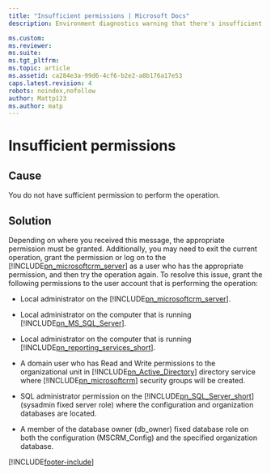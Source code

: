 ```yaml
---
title: "Insufficient permissions | Microsoft Docs"
description: Environment diagnostics warning that there's insufficient permission.

ms.custom: 
ms.reviewer: 
ms.suite: 
ms.tgt_pltfrm: 
ms.topic: article
ms.assetid: ca284e3a-99d6-4cf6-b2e2-a8b176a17e53
caps.latest.revision: 4
robots: noindex,nofollow
author: Mattp123
ms.author: matp
---
```

# Insufficient permissions

## Cause
  
 You do not have sufficient permission to perform the operation.  
  
 ## Solution
  
 Depending on where you received this message, the appropriate permission must be granted. Additionally, you may need to exit the current operation, grant the permission or log on to the [!INCLUDE[pn_microsoftcrm_server](../includes/pn-microsoftcrm-server.md)] as a user who has the appropriate permission, and then try the operation again. To resolve this issue, grant the following permissions to the user account that is performing the operation:  
  
-   Local administrator on the [!INCLUDE[pn_microsoftcrm_server](../includes/pn-microsoftcrm-server.md)].  
  
-   Local administrator on the computer that is running [!INCLUDE[pn_MS_SQL_Server](../includes/pn-ms-sql-server.md)].  
  
-   Local administrator on the computer that is running [!INCLUDE[pn_reporting_services_short](../includes/pn-reporting-services-short.md)].  
  
-   A domain user who has Read and Write permissions to the organizational unit in [!INCLUDE[pn_Active_Directory](../includes/pn-active-directory.md)] directory service where [!INCLUDE[pn_microsoftcrm](../includes/pn-microsoftcrm.md)] security groups will be created.  
  
-   SQL administrator permission on the [!INCLUDE[pn_SQL_Server_short](../includes/pn-sql-server-short.md)] (sysadmin fixed server role) where the configuration and organization databases are located.  
  
-   A member of the database owner (db_owner) fixed database role on both the configuration (MSCRM_Config) and the specified organization database.



[!INCLUDE[footer-include](../../../includes/footer-banner.md)]